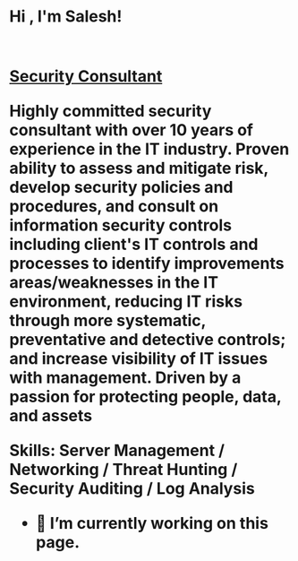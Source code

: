 <H1> Hi , I'm Salesh! <H1>
<br/><a href="https://github.com/sa1esh/sa1esh">Security Consultant</a>

<b>Highly committed security consultant with over 10 years of experience in the IT industry. Proven ability to assess and mitigate risk, develop security policies and procedures, and consult on information security controls including client's IT controls and processes to identify improvements areas/weaknesses in the IT environment, reducing IT risks through more systematic, preventative and detective controls; and increase visibility of IT issues with management. Driven by a passion for protecting people, data, and assets</b>

Skills: Server Management / Networking / Threat Hunting / Security Auditing / Log Analysis

- 🔭 I’m currently working on this page. 










